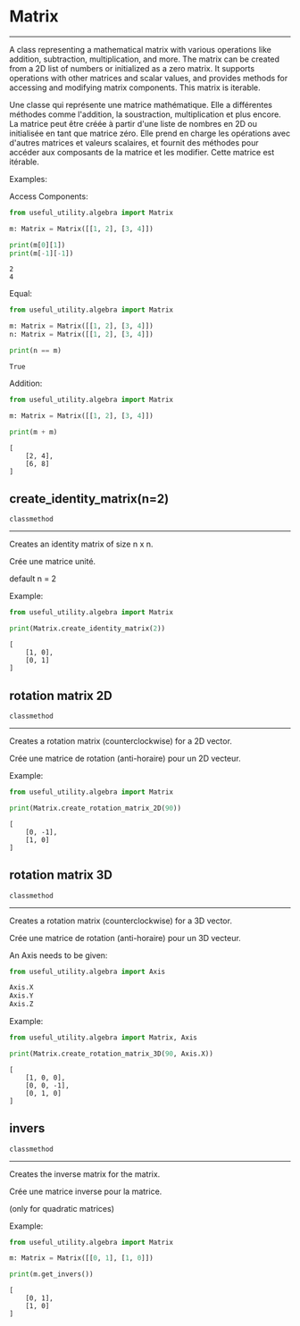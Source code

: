 
# Matrix
***
A class representing a mathematical matrix with various operations like addition, subtraction, multiplication, and more. The matrix can be created from a 2D list of numbers or initialized as a zero matrix. It supports operations with other matrices and scalar values, and provides methods for accessing and modifying matrix components. This matrix is iterable.

Une classe qui représente une matrice mathématique. Elle a différentes méthodes comme l'addition, la soustraction, multiplication et plus encore. La matrice peut être créée à partir d'une liste de nombres en 2D ou initialisée en tant que matrice zéro. Elle prend en charge les opérations avec d'autres matrices et valeurs scalaires, et fournit des méthodes pour accéder aux composants de la matrice et les modifier. Cette matrice est itérable.

Examples:

Access Components:
```python
from useful_utility.algebra import Matrix

m: Matrix = Matrix([[1, 2], [3, 4]])

print(m[0][1])
print(m[-1][-1])
```
```title="output"
2
4
```


Equal:
```python
from useful_utility.algebra import Matrix

m: Matrix = Matrix([[1, 2], [3, 4]])
n: Matrix = Matrix([[1, 2], [3, 4]])

print(n == m)
```
```title="output"
True
```


Addition:

```python
from useful_utility.algebra import Matrix

m: Matrix = Matrix([[1, 2], [3, 4]])

print(m + m)
```
```title="output"
[
    [2, 4],
    [6, 8]
]
```



## create_identity_matrix(n=2)
`classmethod`
***
Creates an identity matrix of size n x n.

Crée une matrice unité.

default n = 2

Example:
```python
from useful_utility.algebra import Matrix

print(Matrix.create_identity_matrix(2))
```
```title="output"
[
    [1, 0],
    [0, 1]
]
```

## rotation matrix 2D
`classmethod`
***
Creates a rotation matrix (counterclockwise) for a 2D vector.

Crée une matrice de rotation (anti-horaire) pour un 2D vecteur.

Example:
```python
from useful_utility.algebra import Matrix

print(Matrix.create_rotation_matrix_2D(90))
```
```title="output"
[
    [0, -1],
    [1, 0]
]
```

## rotation matrix 3D
`classmethod`
***
Creates a rotation matrix (counterclockwise) for a 3D vector.

Crée une matrice de rotation (anti-horaire) pour un 3D vecteur.

An Axis needs to be given:
```python
from useful_utility.algebra import Axis

Axis.X
Axis.Y
Axis.Z
```

Example:
```python
from useful_utility.algebra import Matrix, Axis

print(Matrix.create_rotation_matrix_3D(90, Axis.X))
```
```title="output"
[
    [1, 0, 0],
    [0, 0, -1],
    [0, 1, 0]
]
```


## invers
`classmethod`
***
Creates the inverse matrix for the matrix.

Crée une matrice inverse pour la matrice.

(only for quadratic matrices)

Example:
```python
from useful_utility.algebra import Matrix

m: Matrix = Matrix([[0, 1], [1, 0]])

print(m.get_invers())
```
```title="output"
[
    [0, 1],
    [1, 0]
]
```
